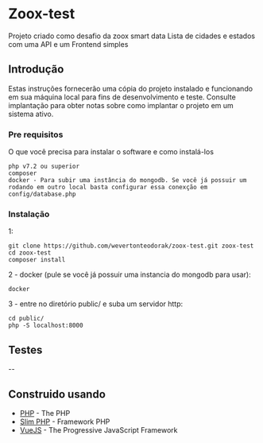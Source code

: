 # Zoox-test

Projeto criado como desafio da zoox smart data
Lista de cidades e estados com uma API e um Frontend simples

## Introdução

Estas instruções fornecerão uma cópia do projeto instalado e funcionando em sua máquina local para fins de desenvolvimento e teste. Consulte implantação para obter notas sobre como implantar o projeto em um sistema ativo.

### Pre requisitos

O que você precisa para instalar o software e como instalá-los

```
php v7.2 ou superior
composer
docker - Para subir uma instância do mongodb. Se você já possuir um rodando em outro local basta configurar essa conexção em config/database.php
```

### Instalação


1:

```
git clone https://github.com/wevertonteodorak/zoox-test.git zoox-test
cd zoox-test
composer install
```

2 - docker (pule se você já possuir uma instancia do mongodb para usar):

```
docker
```

3 - entre no diretório public/ e suba um servidor http:

```
cd public/
php -S localhost:8000
```


## Testes
--


## Construido usando

* [PHP](https://www.php.net/docs.php) - The PHP
* [Slim PHP](http://www.slimframework.com/) - Framework PHP
* [VueJS](https://vuejs.org/) - The Progressive JavaScript Framework
